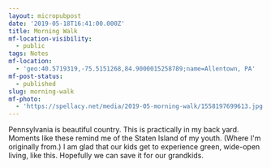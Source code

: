 ```yaml
---
layout: micropubpost
date: '2019-05-18T16:41:00.000Z'
title: Morning Walk
mf-location-visibility:
  - public
tags: Notes
mf-location:
  - 'geo:40.5719319,-75.5151268,84.9000015258789;name=Allentown, PA'
mf-post-status:
  - published
slug: morning-walk
mf-photo:
  - 'https://spellacy.net/media/2019-05-morning-walk/1558197699613.jpg'
---
```

Pennsylvania is beautiful country. This is practically in my back yard. Moments like these remind me of the Staten Island of my youth. (Where I&#39;m originally from.) I am glad that our kids get to experience green, wide-open living, like this. Hopefully we can save it for our grandkids. 
